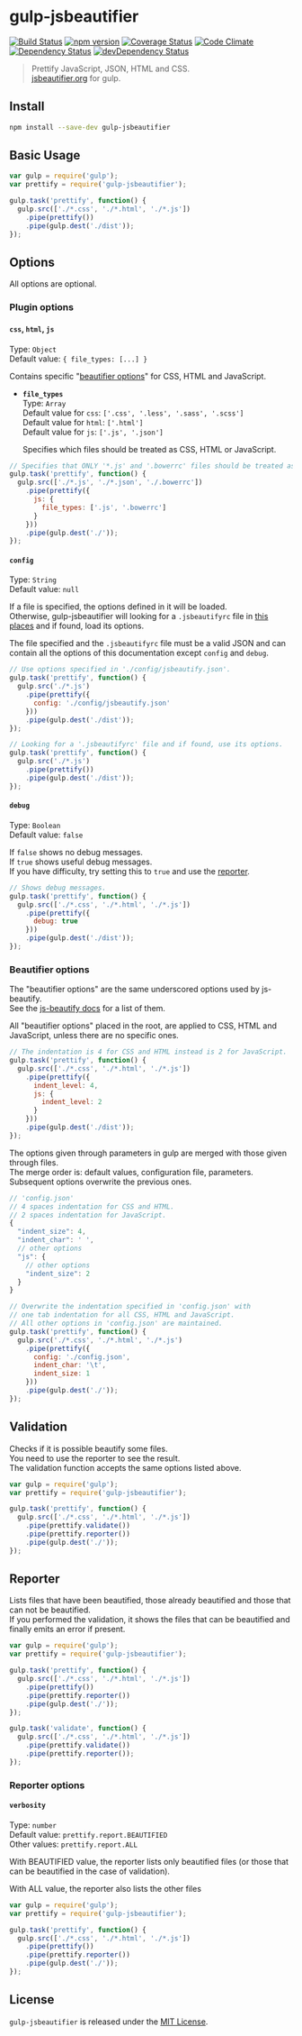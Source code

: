 # gulp-jsbeautifier
[![Build Status](https://travis-ci.org/tarunc/gulp-jsbeautifier.svg?branch=master)](https://travis-ci.org/tarunc/gulp-jsbeautifier)
[![npm version](https://badge.fury.io/js/gulp-jsbeautifier.svg)](https://badge.fury.io/js/gulp-jsbeautifier)
[![Coverage Status](https://coveralls.io/repos/github/tarunc/gulp-jsbeautifier/badge.svg?branch=master)](https://coveralls.io/github/tarunc/gulp-jsbeautifier?branch=master)
[![Code Climate](https://codeclimate.com/github/tarunc/gulp-jsbeautifier/badges/gpa.svg)](https://codeclimate.com/github/tarunc/gulp-jsbeautifier)
[![Dependency Status](https://david-dm.org/tarunc/gulp-jsbeautifier.svg)](https://david-dm.org/tarunc/gulp-jsbeautifier)
[![devDependency Status](https://david-dm.org/tarunc/gulp-jsbeautifier/dev-status.svg)](https://david-dm.org/tarunc/gulp-jsbeautifier#info=devDependencies)

> Prettify JavaScript, JSON, HTML and CSS.  
[jsbeautifier.org](http://jsbeautifier.org/) for gulp.

## Install
```sh
npm install --save-dev gulp-jsbeautifier
```

## Basic Usage
```javascript
var gulp = require('gulp');
var prettify = require('gulp-jsbeautifier');

gulp.task('prettify', function() {
  gulp.src(['./*.css', './*.html', './*.js'])
    .pipe(prettify())
    .pipe(gulp.dest('./dist'));
});
```

## Options
All options are optional.

### Plugin options
#### `css`, `html`, `js`
Type: `Object`  
Default value: `{ file_types: [...] }`

Contains specific "[beautifier options](#beautifier-options)"  for CSS, HTML and JavaScript.

* **`file_types`**  
  Type: `Array`  
  Default value for `css`: `['.css', '.less', '.sass', '.scss']`  
  Default value for `html`: `['.html']`  
  Default value for `js`: `['.js', '.json']`

  Specifies which files should be treated as CSS, HTML or JavaScript.

```javascript
// Specifies that ONLY '*.js' and '.bowerrc' files should be treated as JavaScript.
gulp.task('prettify', function() {
  gulp.src(['./*.js', './*.json', './.bowerrc'])
    .pipe(prettify({
      js: {
        file_types: ['.js', '.bowerrc']
      }
    }))
    .pipe(gulp.dest('./'));
});
```

#### `config`
Type: `String`  
Default value: `null`

If a file is specified, the options defined in it will be loaded.  
Otherwise, gulp-jsbeautifier will looking for a `.jsbeautifyrc` file in [this places](https://www.npmjs.com/package/rc#standards) and if found, load its options.

The file specified and the `.jsbeautifyrc` file must be a valid JSON and can contain all the options of this documentation except `config` and `debug`.

```javascript
// Use options specified in './config/jsbeautify.json'.
gulp.task('prettify', function() {
  gulp.src('./*.js')
    .pipe(prettify({
      config: './config/jsbeautify.json'
    }))
    .pipe(gulp.dest('./dist'));
});

// Looking for a '.jsbeautifyrc' file and if found, use its options.
gulp.task('prettify', function() {
  gulp.src('./*.js')
    .pipe(prettify())
    .pipe(gulp.dest('./dist'));
});
```

#### `debug`
Type: `Boolean`  
Default value: `false`

If `false` shows no debug messages.   
If `true` shows useful debug messages.   
If you have difficulty, try setting this to `true` and use the [reporter](#reporter).

```javascript
// Shows debug messages.
gulp.task('prettify', function() {
  gulp.src(['./*.css', './*.html', './*.js'])
    .pipe(prettify({
      debug: true
    }))
    .pipe(gulp.dest('./dist'));
});
```

### Beautifier options
The "beautifier options" are the same underscored options used by js-beautify.  
See the [js-beautify docs](https://github.com/beautify-web/js-beautify) for a list of them.

All "beautifier options" placed in the root, are applied to CSS, HTML and JavaScript, unless there are no specific ones.

```javascript
// The indentation is 4 for CSS and HTML instead is 2 for JavaScript.
gulp.task('prettify', function() {
  gulp.src(['./*.css', './*.html', './*.js'])
    .pipe(prettify({
      indent_level: 4,
      js: {
        indent_level: 2
      }
    }))
    .pipe(gulp.dest('./dist'));
});
```

The options given through parameters in gulp are merged with those given through files.  
The merge order is: default values, configuration file, parameters.  
Subsequent options overwrite the previous ones.

```javascript
// 'config.json'
// 4 spaces indentation for CSS and HTML.
// 2 spaces indentation for JavaScript.
{
  "indent_size": 4,
  "indent_char": ' ',
  // other options
  "js": {
    // other options
    "indent_size": 2
  }
}

// Overwrite the indentation specified in 'config.json' with
// one tab indentation for all CSS, HTML and JavaScript.
// All other options in 'config.json' are maintained.
gulp.task('prettify', function() {
  gulp.src('./*.css', './*.html', './*.js')
    .pipe(prettify({
      config: './config.json',
      indent_char: '\t',
      indent_size: 1
    }))
    .pipe(gulp.dest('./'));
});
```
## Validation
Checks if it is possible beautify some files.  
You need to use the reporter to see the result.  
The validation function accepts the same options listed above.

```javascript
var gulp = require('gulp');
var prettify = require('gulp-jsbeautifier');

gulp.task('prettify', function() {
  gulp.src(['./*.css', './*.html', './*.js'])
    .pipe(prettify.validate())
    .pipe(prettify.reporter())
    .pipe(gulp.dest('./'));
});
```

## Reporter
Lists files that have been beautified, those already beautified and those that can not be beautified.  
If you performed the validation, it shows the files that can be beautified and finally emits an error if present.

```javascript
var gulp = require('gulp');
var prettify = require('gulp-jsbeautifier');

gulp.task('prettify', function() {
  gulp.src(['./*.css', './*.html', './*.js'])
    .pipe(prettify())
    .pipe(prettify.reporter())
    .pipe(gulp.dest('./'));
});

gulp.task('validate', function() {
  gulp.src(['./*.css', './*.html', './*.js'])
    .pipe(prettify.validate())
    .pipe(prettify.reporter());
});
```

### Reporter options
#### `verbosity`
Type: `number`  
Default value: `prettify.report.BEAUTIFIED`  
Other values: `prettify.report.ALL`

With BEAUTIFIED value, the reporter lists only beautified files (or those that can be beautified in the case of validation).

With ALL value, the reporter also lists the other files


```javascript
var gulp = require('gulp');
var prettify = require('gulp-jsbeautifier');

gulp.task('prettify', function() {
  gulp.src(['./*.css', './*.html', './*.js'])
    .pipe(prettify())
    .pipe(prettify.reporter())
    .pipe(gulp.dest('./'));
});
```

## License
`gulp-jsbeautifier` is released under the [MIT License](./LICENSE.md).
